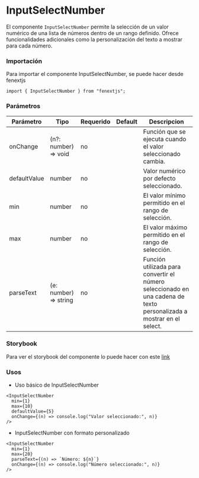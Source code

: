 # InputSelectNumber

El componente `InputSelectNumber` permite la selección de un valor numérico de una lista de números dentro de un rango definido. Ofrece funcionalidades adicionales como la personalización del texto a mostrar para cada número.

### Importación

Para importar el componente InputSelectNumber, se puede hacer desde fenextjs

```tsx copy
import { InputSelectNumber } from "fenextjs";
```

### Parámetros

| Parámetro    | Tipo                   | Requerido | Default | Descripcion                                                                                                          |
| ------------ | ---------------------- | --------- | ------- | -------------------------------------------------------------------------------------------------------------------- |
| onChange     | (n?: number) =\> void  | no        |         | Función que se ejecuta cuando el valor seleccionado cambia.                                                          |
| defaultValue | number                 | no        |         | Valor numérico por defecto seleccionado.                                                                             |
| min          | number                 | no        |         | El valor mínimo permitido en el rango de selección.                                                                  |
| max          | number                 | no        |         | El valor máximo permitido en el rango de selección.                                                                  |
| parseText    | (e: number) =\> string | no        |         | Función utilizada para convertir el número seleccionado en una cadena de texto personalizada a mostrar en el select. |

### Storybook

Para ver el storybook del componente lo puede hacer con este [link](https://fenextjs-component-storybook.vercel.app/?path=/story/input-inputselectnumber--index)

### Usos

- Uso básico de InputSelectNumber

```tsx copy
<InputSelectNumber
  min={1}
  max={10}
  defaultValue={5}
  onChange={(n) => console.log("Valor seleccionado:", n)}
/>
```

- InputSelectNumber con formato personalizado

```tsx copy
<InputSelectNumber
  min={1}
  max={20}
  parseText={(n) => `Número: ${n}`}
  onChange={(n) => console.log("Número seleccionado:", n)}
/>
```
